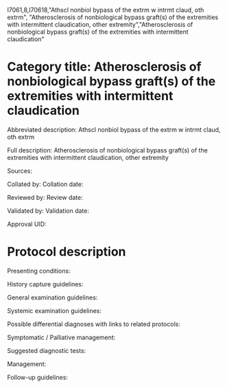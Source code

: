 I7061,8,I70618,"Athscl nonbiol bypass of the extrm w intrmt claud, oth extrm", "Atherosclerosis of nonbiological bypass graft(s) of the extremities with intermittent claudication, other extremity","Atherosclerosis of nonbiological bypass graft(s) of the extremities with intermittent claudication"
# Category title: Atherosclerosis of nonbiological bypass graft(s) of the extremities with intermittent claudication

Abbreviated description: Athscl nonbiol bypass of the extrm w intrmt claud, oth extrm

Full description: Atherosclerosis of nonbiological bypass graft(s) of the extremities with intermittent claudication, other extremity

Sources:

Collated by:
Collation date:

Reviewed by:
Review date:

Validated by:
Validation date:

Approval UID:

# Protocol description

Presenting conditions:

History capture guidelines:

General examination guidelines:

Systemic examination guidelines:

Possible differential diagnoses with links to related protocols:

Symptomatic / Palliative management:

Suggested diagnostic tests:

Management:

Follow-up guidelines:

